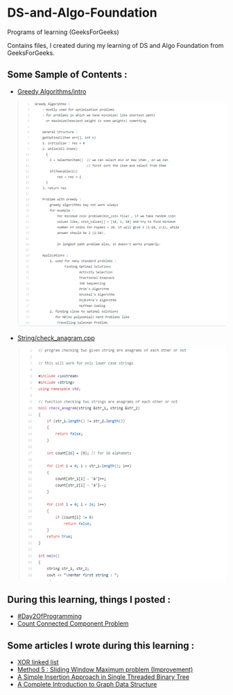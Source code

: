 # DS-and-Algo-Foundation
Programs of learning (GeeksForGeeks)

Contains files, I created during my learning of DS and Algo Foundation from GeeksForGeeks.

## Some Sample of Contents :
* [Greedy Algorithms/intro](https://github.com/Himanshu16Singh/DS-and-Algo-Foundation/blob/main/Greedy%20Algorithms/intro)
  
  ![](/images/greedy_intro.PNG)

* [String/check_anagram.cpp](https://github.com/Himanshu16Singh/DS-and-Algo-Foundation/blob/main/String/check_anagram.cpp)

  ![](/images/string_anagram.PNG)

## During this learning, things I posted :
* [#Day2OfProgramming](https://twitter.com/himaNSHU_seeNGH/status/1346761568743145479)
* [Count Connected Component Problem](https://twitter.com/himaNSHU_seeNGH/status/1346405283862466561)

## Some articles I wrote during this learning :
* [XOR linked list](https://himanshu-singh.medium.com/memory-efficient-version-of-doubly-linked-list-a0f05160c81d)
* [Method 5 : Sliding Window Maximum problem (Improvement)](https://www.geeksforgeeks.org/sliding-window-maximum-maximum-of-all-subarrays-of-size-k/)
* [A Simple Insertion Approach in Single Threaded Binary Tree](https://hackernoon.com/a-simple-insertion-approach-in-single-threaded-binary-tree-al1534qa)
* [A Complete Introduction to Graph Data Structure](https://hackernoon.com/a-complete-introduction-to-graph-data-structure-tb2q31h6)
